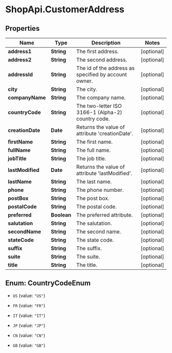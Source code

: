 # ShopApi.CustomerAddress

## Properties
Name | Type | Description | Notes
------------ | ------------- | ------------- | -------------
**address1** | **String** | The first address. | [optional] 
**address2** | **String** | The second address. | [optional] 
**addressId** | **String** | The id of the address as specified by account owner. | [optional] 
**city** | **String** | The city. | [optional] 
**companyName** | **String** | The company name. | [optional] 
**countryCode** | **String** | The two-letter ISO 3166-1 (Alpha-2) country code. | [optional] 
**creationDate** | **Date** | Returns the value of attribute &#39;creationDate&#39;. | [optional] 
**firstName** | **String** | The first name. | [optional] 
**fullName** | **String** | The full name. | [optional] 
**jobTitle** | **String** | The job title. | [optional] 
**lastModified** | **Date** | Returns the value of attribute &#39;lastModified&#39;. | [optional] 
**lastName** | **String** | The last name. | [optional] 
**phone** | **String** | The phone number. | [optional] 
**postBox** | **String** | The post box. | [optional] 
**postalCode** | **String** | The postal code. | [optional] 
**preferred** | **Boolean** | The preferred attribute. | [optional] 
**salutation** | **String** | The salutation. | [optional] 
**secondName** | **String** | The second name. | [optional] 
**stateCode** | **String** | The state code. | [optional] 
**suffix** | **String** | The suffix. | [optional] 
**suite** | **String** | The suite. | [optional] 
**title** | **String** | The title. | [optional] 


<a name="CountryCodeEnum"></a>
## Enum: CountryCodeEnum


* `US` (value: `"US"`)

* `FR` (value: `"FR"`)

* `IT` (value: `"IT"`)

* `JP` (value: `"JP"`)

* `CN` (value: `"CN"`)

* `GB` (value: `"GB"`)




